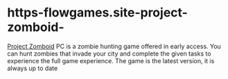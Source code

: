 # https-flowgames.site-project-zomboid-
[Project Zomboid](https://flowgames.site/project-zomboid/) PC is a zombie hunting game offered in early access. You can hunt zombies that invade your city and complete the given tasks to experience the full game experience. The game is the latest version, it is always up to date
